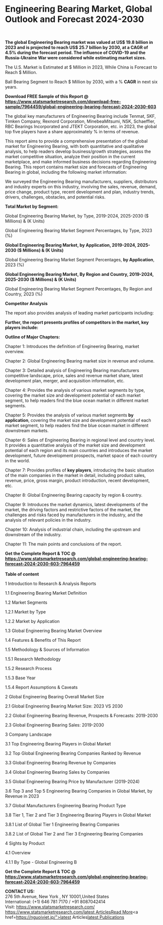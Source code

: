 <h1>Engineering Bearing Market, Global Outlook and Forecast 2024-2030</h1><br/><p><strong>The global Engineering Bearing market was valued at US$ 19.8 billion in 2023 and is projected to reach US$ 25.7 billion by 2030, at a <strong>CAGR</strong> of 4.5% during the forecast period. The influence of COVID-19 and the Russia-Ukraine War were considered while estimating market sizes.</strong></p><p>The U.S. Market is Estimated at $ Million in 2023, While China is Forecast to Reach $ Million.</p><p>Ball Bearing Segment to Reach $ Million by 2030, with a % <strong>CAGR</strong> in next six years.</p><p><strong>Download FREE Sample of this Report @ <a href="https://www.statsmarketresearch.com/download-free-sample/7964459/global-engineering-bearing-forecast-2024-2030-603">https://www.statsmarketresearch.com/download-free-sample/7964459/global-engineering-bearing-forecast-2024-2030-603</a></strong></p><p>The global key manufacturers of Engineering Bearing include Tenmat, SKF, Timken Company, Rexnord Corporation, MinebeaMitsumi, NSK, Schaeffler, RBC Bearings Incorporated and JTEKT Corporation, etc. in 2023, the global top five players have a share approximately % in terms of revenue.</p><p>This report aims to provide a comprehensive presentation of the global market for Engineering Bearing, with both quantitative and qualitative analysis, to help readers develop business/growth strategies, assess the market competitive situation, analyze their position in the current marketplace, and make informed business decisions regarding Engineering Bearing. This report contains market size and forecasts of Engineering Bearing in global, including the following market information:</p><p>We surveyed the Engineering Bearing manufacturers, suppliers, distributors and industry experts on this industry, involving the sales, revenue, demand, price change, product type, recent development and plan, industry trends, drivers, challenges, obstacles, and potential risks.</p><p><strong>Total Market by Segment:</strong></p><p>Global Engineering Bearing Market, by Type, 2019-2024, 2025-2030 ($ Millions) & (K Units)</p><p>Global Engineering Bearing Market Segment Percentages, by Type, 2023 (%)</p><p><strong>Global Engineering Bearing Market, <strong>by Application</strong>, 2019-2024, 2025-2030 ($ Millions) & (K Units)</strong></p><p>Global Engineering Bearing Market Segment Percentages, <strong>by Application</strong>, 2023 (%)</p><p><strong>Global Engineering Bearing Market, By Region and Country, 2019-2024, 2025-2030 ($ Millions) & (K Units)</strong></p><p>Global Engineering Bearing Market Segment Percentages, By Region and Country, 2023 (%)</p><p><strong>Competitor Analysis</strong></p><p>The report also provides analysis of leading market participants including:</p><p><strong>Further, the report presents profiles of competitors in the market, <strong>key players</strong> include:</strong></p><p><strong>Outline of Major Chapters:</strong></p><p>Chapter 1: Introduces the definition of Engineering Bearing, market overview.</p><p>Chapter 2: Global Engineering Bearing market size in revenue and volume.</p><p>Chapter 3: Detailed analysis of Engineering Bearing manufacturers competitive landscape, price, sales and revenue market share, latest development plan, merger, and acquisition information, etc.</p><p>Chapter 4: Provides the analysis of various market segments by type, covering the market size and development potential of each market segment, to help readers find the blue ocean market in different market segments.</p><p>Chapter 5: Provides the analysis of various market segments <strong>by application</strong>, covering the market size and development potential of each market segment, to help readers find the blue ocean market in different downstream markets.</p><p>Chapter 6: Sales of Engineering Bearing in regional level and country level. It provides a quantitative analysis of the market size and development potential of each region and its main countries and introduces the market development, future development prospects, market space of each country in the world.</p><p>Chapter 7: Provides profiles of <strong>key players</strong>, introducing the basic situation of the main companies in the market in detail, including product sales, revenue, price, gross margin, product introduction, recent development, etc.</p><p>Chapter 8: Global Engineering Bearing capacity by region & country.</p><p>Chapter 9: Introduces the market dynamics, latest developments of the market, the driving factors and restrictive factors of the market, the challenges and risks faced by manufacturers in the industry, and the analysis of relevant policies in the industry.</p><p>Chapter 10: Analysis of industrial chain, including the upstream and downstream of the industry.</p><p>Chapter 11: The main points and conclusions of the report.</p><div><b>Get the Complete Report & TOC @ <a href="https://www.statsmarketresearch.com/global-engineering-bearing-forecast-2024-2030-603-7964459">https://www.statsmarketresearch.com/global-engineering-bearing-forecast-2024-2030-603-7964459</a></b></div><br><b>Table of content</b><p>1 Introduction to Research & Analysis Reports<br />
 
  1.1 Engineering Bearing Market Definition<br />
 
  1.2 Market Segments<br />
 
  1.2.1 Market by Type<br />
 
  1.2.2 Market by Application<br />
 
  1.3 Global Engineering Bearing Market Overview<br />
 
  1.4 Features & Benefits of This Report<br />
 
  1.5 Methodology & Sources of Information<br />
 
  1.5.1 Research Methodology<br />
 
  1.5.2 Research Process<br />
 
  1.5.3 Base Year<br />
 
  1.5.4 Report Assumptions & Caveats<br />
 
 2 Global Engineering Bearing Overall Market Size<br />
 
  2.1 Global Engineering Bearing Market Size: 2023 VS 2030<br />
 
  2.2 Global Engineering Bearing Revenue, Prospects & Forecasts: 2019-2030<br />
 
  2.3 Global Engineering Bearing Sales: 2019-2030<br />
 
 3 Company Landscape<br />
 
  3.1 Top Engineering Bearing Players in Global Market<br />
 
  3.2 Top Global Engineering Bearing Companies Ranked by Revenue<br />
 
  3.3 Global Engineering Bearing Revenue by Companies<br />
 
  3.4 Global Engineering Bearing Sales by Companies<br />
 
  3.5 Global Engineering Bearing Price by Manufacturer (2019-2024)<br />
 
  3.6 Top 3 and Top 5 Engineering Bearing Companies in Global Market, by Revenue in 2023<br />
 
  3.7 Global Manufacturers Engineering Bearing Product Type<br />
 
  3.8 Tier 1, Tier 2 and Tier 3 Engineering Bearing Players in Global Market<br />
 
  3.8.1 List of Global Tier 1 Engineering Bearing Companies<br />
 
  3.8.2 List of Global Tier 2 and Tier 3 Engineering Bearing Companies<br />
 
 4 Sights by Product<br />
 
  4.1 Overview<br />
 
  4.1.1 By Type - Global Engineering B<br><div><b>Get the Complete Report & TOC @ <a href="https://www.statsmarketresearch.com/global-engineering-bearing-forecast-2024-2030-603-7964459">https://www.statsmarketresearch.com/global-engineering-bearing-forecast-2024-2030-603-7964459</a></b></div></p> <b>CONTACT US:</b><br>276 5th Avenue, New York , NY 10001,United States<br>International: (+1) 646 781 7170 / +91 8087042414<br>Visit: <a href="https://www.statsmarketresearch.com/">https://www.statsmarketresearch.com/</a><br><a href="https://gyeongbokgung.com">https://www.statsmarketresearch.com/</a><a href="https://hallyeomaritime.com">latest Articles</a><a href="https://jingwansa.com">Read More</a><a href=https://nguoiviet.jp/">latest Articles</a><a href="https://www.intelmarketresearch.com/">latest Publications</a>